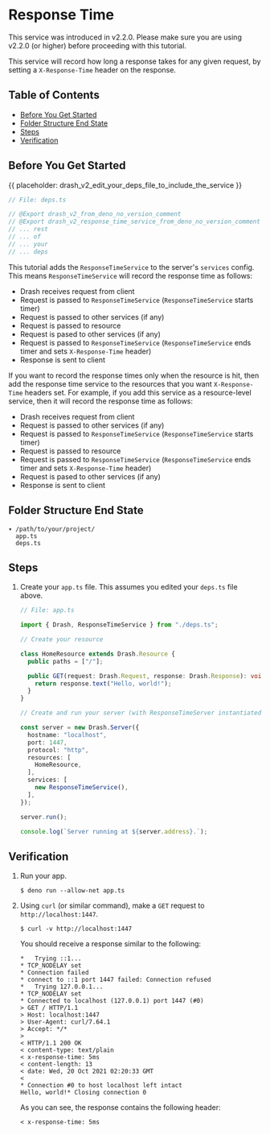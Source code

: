 # Response Time

This service was introduced in v2.2.0. Please make sure you are using v2.2.0 (or
higher) before proceeding with this tutorial.

This service will record how long a response takes for any given request, by
setting a `X-Response-Time` header on the response.

## Table of Contents

- [Before You Get Started](#before-you-get-started)
- [Folder Structure End State](#folder-structure-end-state)
- [Steps](#steps)
- [Verification](#verification)

## Before You Get Started

{{ placeholder: drash_v2_edit_your_deps_file_to_include_the_service }}

```typescript
// File: deps.ts

// @Export drash_v2_from_deno_no_version_comment
// @Export drash_v2_response_time_service_from_deno_no_version_comment
// ... rest
// ... of
// ... your
// ... deps
```

This tutorial adds the `ResponseTimeService` to the server's `services` config.
This means `ResponseTimeService` will record the response time as follows:

- Drash receives request from client
- Request is passed to `ResponseTimeService` (`ResponseTimeService` starts
  timer)
- Request is passed to other services (if any)
- Request is passed to resource
- Request is pased to other services (if any)
- Request is passed to `ResponseTimeService` (`ResponseTimeService` ends timer
  and sets `X-Response-Time` header)
- Response is sent to client

If you want to record the response times only when the resource is hit, then add
the response time service to the resources that you want `X-Response-Time`
headers set. For example, if you add this service as a resource-level service,
then it will record the response time as follows:

- Drash receives request from client
- Request is passed to other services (if any)
- Request is passed to `ResponseTimeService` (`ResponseTimeService` starts
  timer)
- Request is passed to resource
- Request is passed to `ResponseTimeService` (`ResponseTimeService` ends timer
  and sets `X-Response-Time` header)
- Request is pased to other services (if any)
- Response is sent to client

## Folder Structure End State

```text
▾ /path/to/your/project/
  app.ts
  deps.ts
```

## Steps

1. Create your `app.ts` file. This assumes you edited your `deps.ts` file above.

   ```typescript
   // File: app.ts

   import { Drash, ResponseTimeService } from "./deps.ts";

   // Create your resource

   class HomeResource extends Drash.Resource {
     public paths = ["/"];

     public GET(request: Drash.Request, response: Drash.Response): void {
       return response.text("Hello, world!");
     }
   }

   // Create and run your server (with ResponseTimeServer instantiated)

   const server = new Drash.Server({
     hostname: "localhost",
     port: 1447,
     protocol: "http",
     resources: [
       HomeResource,
     ],
     services: [
       new ResponseTimeService(),
     ],
   });

   server.run();

   console.log(`Server running at ${server.address}.`);
   ```

## Verification

1. Run your app.

   ```shell
   $ deno run --allow-net app.ts
   ```

2. Using `curl` (or similar command), make a `GET` request to
   `http://localhost:1447`.

   ```shell
   $ curl -v http://localhost:1447
   ```

   You should receive a response similar to the following:

   ```text
   *   Trying ::1...
   * TCP_NODELAY set
   * Connection failed
   * connect to ::1 port 1447 failed: Connection refused
   *   Trying 127.0.0.1...
   * TCP_NODELAY set
   * Connected to localhost (127.0.0.1) port 1447 (#0)
   > GET / HTTP/1.1
   > Host: localhost:1447
   > User-Agent: curl/7.64.1
   > Accept: */*
   >
   < HTTP/1.1 200 OK
   < content-type: text/plain
   < x-response-time: 5ms
   < content-length: 13
   < date: Wed, 20 Oct 2021 02:20:33 GMT
   <
   * Connection #0 to host localhost left intact
   Hello, world!* Closing connection 0
   ```

   As you can see, the response contains the following header:

   ```text
   < x-response-time: 5ms
   ```

